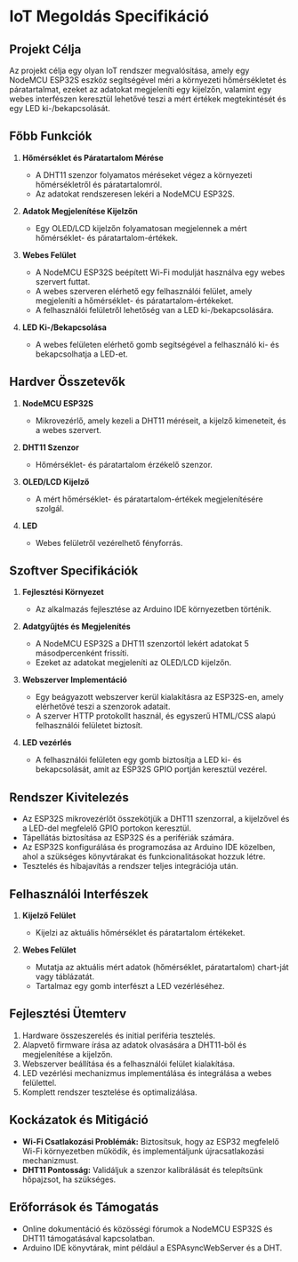 # IoT Megoldás Specifikáció

## Projekt Célja
Az projekt célja egy olyan IoT rendszer megvalósítása, amely egy NodeMCU ESP32S eszköz segítségével méri a környezeti hőmérsékletet és páratartalmat, ezeket az adatokat megjeleníti egy kijelzőn, valamint egy webes interfészen keresztül lehetővé teszi a mért értékek megtekintését és egy LED ki-/bekapcsolását.

## Főbb Funkciók
1. **Hőmérséklet és Páratartalom Mérése**
   - A DHT11 szenzor folyamatos méréseket végez a környezeti hőmérsékletről és páratartalomról.
   - Az adatokat rendszeresen lekéri a NodeMCU ESP32S.

2. **Adatok Megjelenítése Kijelzőn**
   - Egy OLED/LCD kijelzőn folyamatosan megjelennek a mért hőmérséklet- és páratartalom-értékek.

3. **Webes Felület**
   - A NodeMCU ESP32S beépített Wi-Fi modulját használva egy webes szervert futtat.
   - A webes szerveren elérhető egy felhasználói felület, amely megjeleníti a hőmérséklet- és páratartalom-értékeket.
   - A felhasználói felületről lehetőség van a LED ki-/bekapcsolására.

4. **LED Ki-/Bekapcsolása**
   - A webes felületen elérhető gomb segítségével a felhasználó ki- és bekapcsolhatja a LED-et.

## Hardver Összetevők
1. **NodeMCU ESP32S**
   - Mikrovezérlő, amely kezeli a DHT11 méréseit, a kijelző kimeneteit, és a webes szervert.

2. **DHT11 Szenzor**
   - Hőmérséklet- és páratartalom érzékelő szenzor.

3. **OLED/LCD Kijelző**
   - A mért hőmérséklet- és páratartalom-értékek megjelenítésére szolgál.

4. **LED**
   - Webes felületről vezérelhető fényforrás.

## Szoftver Specifikációk
1. **Fejlesztési Környezet**
   - Az alkalmazás fejlesztése az Arduino IDE környezetben történik.

2. **Adatgyűjtés és Megjelenítés**
   - A NodeMCU ESP32S a DHT11 szenzortól lekért adatokat 5 másodpercenként frissíti.
   - Ezeket az adatokat megjeleníti az OLED/LCD kijelzőn.

3. **Webszerver Implementáció**
   - Egy beágyazott webszerver kerül kialakításra az ESP32S-en, amely elérhetővé teszi a szenzorok adatait.
   - A szerver HTTP protokollt használ, és egyszerű HTML/CSS alapú felhasználói felületet biztosít.

4. **LED vezérlés**
   - A felhasználói felületen egy gomb biztosítja a LED ki- és bekapcsolását, amit az ESP32S GPIO portján keresztül vezérel.

## Rendszer Kivitelezés
- Az ESP32S mikrovezérlőt összekötjük a DHT11 szenzorral, a kijelzővel és a LED-del megfelelő GPIO portokon keresztül.
- Tápellátás biztosítása az ESP32S és a perifériák számára.
- Az ESP32S konfigurálása és programozása az Arduino IDE közelben, ahol a szükséges könyvtárakat és funkcionalitásokat hozzuk létre.
- Tesztelés és hibajavítás a rendszer teljes integrációja után.

## Felhasználói Interfészek
1. **Kijelző Felület**
   - Kijelzi az aktuális hőmérséklet és páratartalom értékeket.

2. **Webes Felület**
   - Mutatja az aktuális mért adatok (hőmérséklet, páratartalom) chart-ját vagy táblázatát.
   - Tartalmaz egy gomb interfészt a LED vezérléséhez.

## Fejlesztési Ütemterv
1. Hardware összeszerelés és initial periféria tesztelés.
2. Alapvető firmware írása az adatok olvasására a DHT11-ből és megjelenítése a kijelzőn.
3. Webszerver beállítása és a felhasználói felület kialakítása.
4. LED vezérlési mechanizmus implementálása és integrálása a webes felülettel.
5. Komplett rendszer tesztelése és optimalizálása.

## Kockázatok és Mitigáció
- **Wi-Fi Csatlakozási Problémák:** Biztosítsuk, hogy az ESP32 megfelelő Wi-Fi környezetben működik, és implementáljunk újracsatlakozási mechanizmust.
- **DHT11 Pontosság:** Validáljuk a szenzor kalibrálását és telepítsünk hőpajzsot, ha szükséges.

## Erőforrások és Támogatás
- Online dokumentáció és közösségi fórumok a NodeMCU ESP32S és DHT11 támogatásával kapcsolatban.
- Arduino IDE könyvtárak, mint például a ESPAsyncWebServer és a DHT.